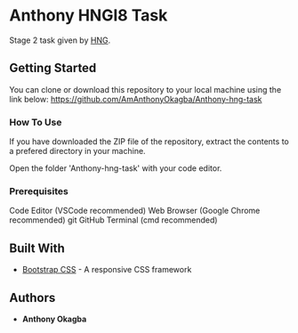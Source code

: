 # Anthony HNGI8 Task

Stage 2 task given by [HNG](https://internship.zuri.team/).

## Getting Started

You can clone or download this repository to your local machine using the link below:
<https://github.com/AmAnthonyOkagba/Anthony-hng-task>

### How To Use

If you have downloaded the ZIP file of the repository, extract the contents to a prefered directory in your machine.

Open the folder 'Anthony-hng-task' with your code editor.

### Prerequisites

Code Editor (VSCode recommended)
Web Browser (Google Chrome recommended)
git
GitHub
Terminal (cmd recommended)

## Built With

* [Bootstrap CSS](https://getbootstrap.com/) - A responsive CSS framework

## Authors

* **Anthony Okagba** 

